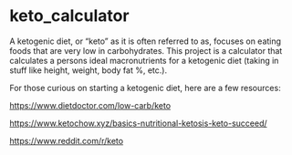 # keto_calculator

A ketogenic diet, or “keto” as it is often referred to as, focuses on eating foods that are very low in carbohydrates. This project is a calculator that calculates a persons ideal macronutrients for a ketogenic diet (taking in stuff like height, weight, body fat %, etc.).

For those curious on starting a ketogenic diet, here are a few resources:

https://www.dietdoctor.com/low-carb/keto

https://www.ketochow.xyz/basics-nutritional-ketosis-keto-succeed/

https://www.reddit.com/r/keto
